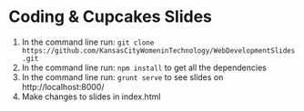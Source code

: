 # Coding & Cupcakes Slides

1. In the command line run: `git clone https://github.com/KansasCityWomeninTechnology/WebDevelopmentSlides.git`
2. In the command line run: `npm install` to get all the dependencies
3. In the command line run: `grunt serve` to see slides on http://localhost:8000/
4. Make changes to slides in index.html
